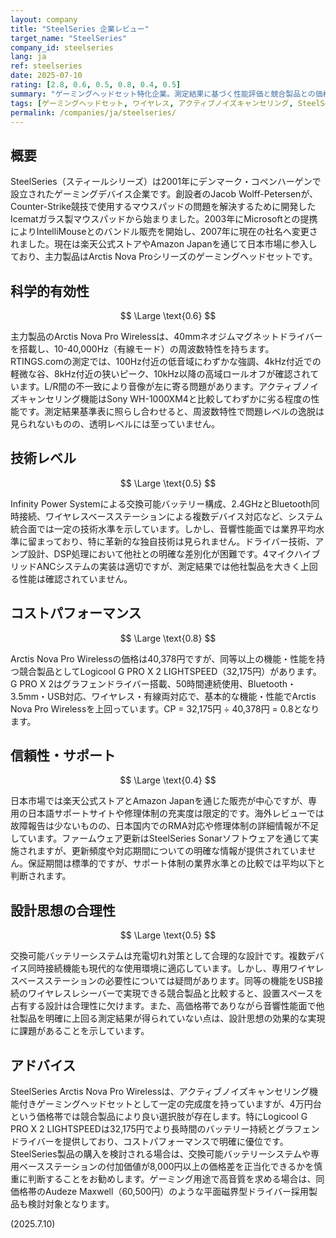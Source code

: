 ```yaml
---
layout: company
title: "SteelSeries 企業レビュー"
target_name: "SteelSeries"
company_id: steelseries
lang: ja
ref: steelseries
date: 2025-07-10
rating: [2.8, 0.6, 0.5, 0.8, 0.4, 0.5]
summary: "ゲーミングヘッドセット特化企業。測定結果に基づく性能評価と競合製品との価格比較により、現在の市場競争力を評価。"
tags: [ゲーミングヘッドセット, ワイヤレス, アクティブノイズキャンセリング, SteelSeries, Arctis]
permalink: /companies/ja/steelseries/
---
```


## 概要

SteelSeries（スティールシリーズ）は2001年にデンマーク・コペンハーゲンで設立されたゲーミングデバイス企業です。創設者のJacob Wolff-Petersenが、Counter-Strike競技で使用するマウスパッドの問題を解決するために開発したIcematガラス製マウスパッドから始まりました。2003年にMicrosoftとの提携によりIntelliMouseとのバンドル販売を開始し、2007年に現在の社名へ変更されました。現在は楽天公式ストアやAmazon Japanを通じて日本市場に参入しており、主力製品はArctis Nova Proシリーズのゲーミングヘッドセットです。

## 科学的有効性

$$ \Large \text{0.6} $$

主力製品のArctis Nova Pro Wirelessは、40mmネオジムマグネットドライバーを搭載し、10-40,000Hz（有線モード）の周波数特性を持ちます。RTINGS.comの測定では、100Hz付近の低音域にわずかな強調、4kHz付近での軽微な谷、8kHz付近の狭いピーク、10kHz以降の高域ロールオフが確認されています。L/R間の不一致により音像が左に寄る問題があります。アクティブノイズキャンセリング機能はSony WH-1000XM4と比較してわずかに劣る程度の性能です。測定結果基準表に照らし合わせると、周波数特性で問題レベルの逸脱は見られないものの、透明レベルには至っていません。

## 技術レベル

$$ \Large \text{0.5} $$

Infinity Power Systemによる交換可能バッテリー構成、2.4GHzとBluetooth同時接続、ワイヤレスベースステーションによる複数デバイス対応など、システム統合面では一定の技術水準を示しています。しかし、音響性能面では業界平均水準に留まっており、特に革新的な独自技術は見られません。ドライバー技術、アンプ設計、DSP処理において他社との明確な差別化が困難です。4マイクハイブリッドANCシステムの実装は適切ですが、測定結果では他社製品を大きく上回る性能は確認されていません。

## コストパフォーマンス

$$ \Large \text{0.8} $$

Arctis Nova Pro Wirelessの価格は40,378円ですが、同等以上の機能・性能を持つ競合製品としてLogicool G PRO X 2 LIGHTSPEED（32,175円）があります。G PRO X 2はグラフェンドライバー搭載、50時間連続使用、Bluetooth・3.5mm・USB対応、ワイヤレス・有線両対応で、基本的な機能・性能でArctis Nova Pro Wirelessを上回っています。CP = 32,175円 ÷ 40,378円 = 0.8となります。

## 信頼性・サポート

$$ \Large \text{0.4} $$

日本市場では楽天公式ストアとAmazon Japanを通じた販売が中心ですが、専用の日本語サポートサイトや修理体制の充実度は限定的です。海外レビューでは故障報告は少ないものの、日本国内でのRMA対応や修理体制の詳細情報が不足しています。ファームウェア更新はSteelSeries Sonarソフトウェアを通じて実施されますが、更新頻度や対応期間についての明確な情報が提供されていません。保証期間は標準的ですが、サポート体制の業界水準との比較では平均以下と判断されます。

## 設計思想の合理性

$$ \Large \text{0.5} $$

交換可能バッテリーシステムは充電切れ対策として合理的な設計です。複数デバイス同時接続機能も現代的な使用環境に適応しています。しかし、専用ワイヤレスベースステーションの必要性については疑問があります。同等の機能をUSB接続のワイヤレスレシーバーで実現できる競合製品と比較すると、設置スペースを占有する設計は合理性に欠けます。また、高価格帯でありながら音響性能面で他社製品を明確に上回る測定結果が得られていない点は、設計思想の効果的な実現に課題があることを示しています。

## アドバイス

SteelSeries Arctis Nova Pro Wirelessは、アクティブノイズキャンセリング機能付きゲーミングヘッドセットとして一定の完成度を持っていますが、4万円台という価格帯では競合製品により良い選択肢が存在します。特にLogicool G PRO X 2 LIGHTSPEEDは32,175円でより長時間のバッテリー持続とグラフェンドライバーを提供しており、コストパフォーマンスで明確に優位です。SteelSeries製品の購入を検討される場合は、交換可能バッテリーシステムや専用ベースステーションの付加価値が8,000円以上の価格差を正当化できるかを慎重に判断することをお勧めします。ゲーミング用途で高音質を求める場合は、同価格帯のAudeze Maxwell（60,500円）のような平面磁界型ドライバー採用製品も検討対象となります。

(2025.7.10)